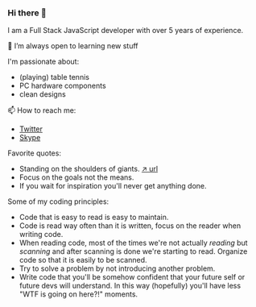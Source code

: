 ### Hi there 👋

I am a Full Stack JavaScript developer with over 5 years of experience.

🌱 I’m always open to learning new stuff

I'm passionate about:
* (playing) table tennis
* PC hardware components
* clean designs

📫 How to reach me: 
* [Twitter](https://twitter.com/danielturus)
* [Skype](https://join.skype.com/invite/lxaJv2eUEgTt)

Favorite quotes:
* Standing on the shoulders of giants. [↗️ url](https://en.wikipedia.org/wiki/Standing_on_the_shoulders_of_giants)
* Focus on the goals not the means.
* If you wait for inspiration you'll never get anything done.

Some of my coding principles:
* Code that is easy to read is easy to maintain.
* Code is read way often than it is written, focus on the reader when writing code.
* When reading code, most of the times we're not actually _*reading*_ but _scanning_ and after scanning is done we're starting to read. Organize code so that it is easily to be scanned.
* Try to solve a problem by not introducing another problem.
* Write code that you'll be somehow confident that your future self or future devs will understand. In this way (hopefully) you'll have less "WTF is going on here?!" moments.
